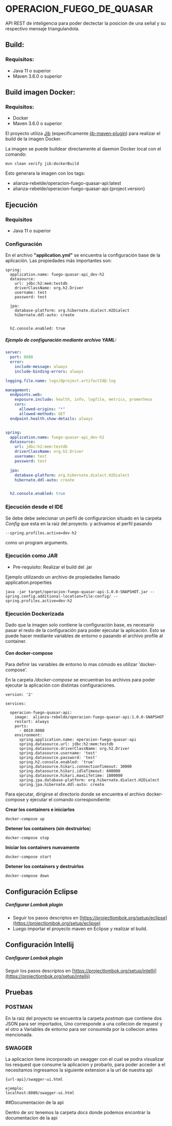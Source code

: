 # OPERACION_FUEGO_DE_QUASAR

API REST de inteligencia para poder dectectar la posicion de una señal y su respectivo mensaje triangulandola.



## Build:

### Requisitos:
- Java 11 o superior
- Maven 3.6.0 o superior



## Build imagen Docker:

### Requisitos:
- Docker
- Maven 3.6.0 o superior

El proyecto utiliza [Jib](https://github.com/GoogleContainerTools/jib) (específicamente [jib-maven-plugin](https://github.com/GoogleContainerTools/jib/tree/master/jib-maven-plugin)) para realizar el build de la imagen Docker.



La imagen se puede buildear directamente al daemon Docker local con el comando:

```
mvn clean verify jib:dockerBuild
```



Esto generara la imagen con los tags:
- alianza-rebelde/operacion-fuego-quasar-api:latest
- alianza-rebelde/operacion-fuego-quasar-api:{project.version}



## Ejecución

### Requisitos
- Java 11 o superior



### Configuración

En el archivo **"application.yml"** se encuentra la configuración base de la aplicación. Las propiedades más importantes son:

```
spring:
  application.name: fuego-quasar-api_dev-h2
  datasource:
    url: jdbc:h2:mem:testdb
    driverClassName: org.h2.Driver
    username: test
    password: test

  jpa:
    database-platform: org.hibernate.dialect.H2Dialect
    hibernate.ddl-auto: create


  h2.console.enabled: true
```


##### Ejemplo de configuración mediante archivo YAML:

```yml
server:
  port: 8080
  error:
    include-message: always
    include-binding-errors: always

logging.file.name: logs/@project.artifactId@.log

management:
  endpoints.web:
    exposure.include: health, info, logfile, metrics, prometheus
    cors:
      allowed-origins: "*"
      allowed-methods: GET
  endpoint.health.show-details: always


spring:
  application.name: fuego-quasar-api_dev-h2
  datasource:
    url: jdbc:h2:mem:testdb
    driverClassName: org.h2.Driver
    username: test
    password: test

  jpa:
    database-platform: org.hibernate.dialect.H2Dialect
    hibernate.ddl-auto: create


  h2.console.enabled: true

```



### Ejecución desde el IDE

Se debe debe selecionar un perfil de configurarcion situado en la carpeta *Config* que esta en la raiz del proyecto.
y activamos el perfil pasando 
```
--spring.profiles.active=dev-h2 
```

como un  program arguments.

### Ejecución como JAR
* Pre-requisito: Realizar el build del .jar

Ejemplo utilizando un archivo de propiedades llamado application.properties

```
java -jar target/operacion-fuego-quasar-api-1.0.0-SNAPSHOT.jar --spring.config.additional-location=file:config/ --spring.profiles.active=dev-h2
```


### Ejecución Dockerizada

Dado que la imagen solo contiene la configuración base, es necesario pasar el resto de la configuración para poder ejecutar la aplicación. Esto se puede hacer mediante variables de entorno o pasando el archivo profile al container.



#### Con docker-compose

Para definir las variables de entorno lo mas cómodo es utilizar 'docker-compose'.

En la carpeta */docker-compose* se encuentran los archivos para poder ejecutar la aplicación con distintas configuraciones.

```
version: '2'

services:

  operacion-fuego-quasar-api:
    image:  alianza-rebelde/operacion-fuego-quasar-api:1.0.0-SNAPSHOT
    restart: always
    ports:
      - 8010:8080
    environment:
      spring.application.name: operacion-fuego-quasar-api
      spring.datasource.url: jdbc:h2:mem:testdb
      spring.datasource.driverClassName: org.h2.Driver
      spring.datasource.username: 'test'
      spring.datasource.password: 'test'
      spring.h2.console.enabled: 'true'
      spring.datasource.hikari.connectionTimeout: 30000
      spring.datasource.hikari.idleTimeout: 600000
      spring.datasource.hikari.maxLifetime: 1800000
      spring.jpa.database-platform: org.hibernate.dialect.H2Dialect
      spring.jpa.hibernate.ddl-auto: create

```



Para ejecutar, dirigirse el directorio donde se encuentra el archivo docker-compose y ejecutar el comando correspondiente:



**Crear los containers e iniciarlos**
```
docker-compose up
```

**Detener los containers (sin destruirlos**)

```
docker-compose stop
```

**Iniciar los containers nuevamente**
```
docker-compose start
```

**Detener los containers y destruirlos**
```
docker-compose down
```


## Configuración Eclipse

##### Configurar Lombok plugin
- Seguir los pasos descriptos en [https://projectlombok.org/setup/eclipse](https://projectlombok.org/setup/eclipse)
- Luego importar el proyecto maven en Eclipse y realizar el build.


## Configuración Intellij

##### Configurar Lombok plugin
Seguir los pasos descriptos en [https://projectlombok.org/setup/intellij](https://projectlombok.org/setup/intellij)


## Pruebas

### POSTMAN

En la raiz del proyecto se encuentra la carpeta *postman* que contiene dos JSON para ser importados,
Uno corresponde a una collecion de request y el otro a Variables de entorno para ser consumida por la collecion antes mencionada.

### SWAGGER

La aplicacion tiene incorporado un swagger con el cual se podra visualizar los resquest que consume la aplicacion y probarlo,
para poder acceder a el necesitamos ingresamos la siguiente extension a la url de nuestra api

```
{url-api}/swagger-ui.html

ejemplo:
localhost:8080/swagger-ui.html
```

##Documentacion de la api

Dentro de *src* tenemos la carpeta *docs* donde podemos encontrar la documentacion de la api

